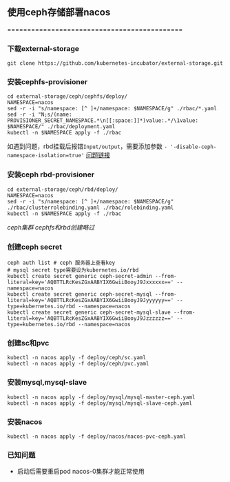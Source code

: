 ## 使用ceph存储部署nacos
============================================

### 下载external-storage
```shell
git clone https://github.com/kubernetes-incubator/external-storage.git
```

### 安装cephfs-provisioner
```shell
cd external-storage/ceph/cephfs/deploy/
NAMESPACE=nacos
sed -r -i "s/namespace: [^ ]+/namespace: $NAMESPACE/g" ./rbac/*.yaml
sed -r -i "N;s/(name: PROVISIONER_SECRET_NAMESPACE.*\n[[:space:]]*)value:.*/\1value: $NAMESPACE/" ./rbac/deployment.yaml
kubectl -n $NAMESPACE apply -f ./rbac
```

如遇到问题，rbd挂载后报错`Input/output`，需要添加参数 `- '-disable-ceph-namespace-isolation=true'`
[问题链接](https://github.com/kubernetes-incubator/external-storage/issues/345#issuecomment-414892515)

### 安装ceph rbd-provisioner
```shell
cd external-storage/ceph/rbd/deploy/
NAMESPACE=nacos
sed -r -i "s/namespace: [^ ]+/namespace: $NAMESPACE/g" ./rbac/clusterrolebinding.yaml ./rbac/rolebinding.yaml
kubectl -n $NAMESPACE apply -f ./rbac
```

*ceph集群 cephfs和rbd创建略过*

### 创建ceph secret
```shell
ceph auth list # ceph 服务器上查看key
# mysql secret type需要设为kubernetes.io/rbd
kubectl create secret generic ceph-secret-admin --from-literal=key='AQBTTLRcKesZGxAABYIX6GwiiBooyJ9Jxxxxxx==' --namespace=nacos
kubectl create secret generic ceph-secret-mysql --from-literal=key='AQBTTLRcKesZGxAABYIX6GwiiBooyJ9Jyyyyyy==' --type=kubernetes.io/rbd --namespace=nacos
kubectl create secret generic ceph-secret-mysql-slave --from-literal=key='AQBTTLRcKesZGxAABYIX6GwiiBooyJ9Jzzzzzz==' --type=kubernetes.io/rbd --namespace=nacos
```

### 创建sc和pvc
```shell
kubectl -n nacos apply -f deploy/ceph/sc.yaml
kubectl -n nacos apply -f deploy/ceph/pvc.yaml
```

### 安装mysql,mysql-slave
```shell
kubectl -n nacos apply -f deploy/mysql/mysql-master-ceph.yaml
kubectl -n nacos apply -f deploy/mysql/mysql-slave-ceph.yaml
```

### 安装nacos
```shell
kubectl -n nacos apply -f deploy/nacos/nacos-pvc-ceph.yaml
```

### 已知问题
  - 启动后需要重启pod nacos-0集群才能正常使用
